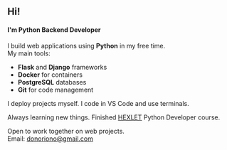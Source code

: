 ## Hi!

#### I'm Python Backend Developer

I build web applications using **Python** in my free time.  
My main tools:  
- **Flask** and **Django** frameworks  
- **Docker** for containers  
- **PostgreSQL** databases  
- **Git** for code management  

I deploy projects myself. I code in VS Code and use terminals.

Always learning new things. Finished [HEXLET](https://ru.hexlet.io/) Python Developer course.

Open to work together on web projects.  
Email: [donoriono@gmail.com](mailto:donoriono@gmail.com)

